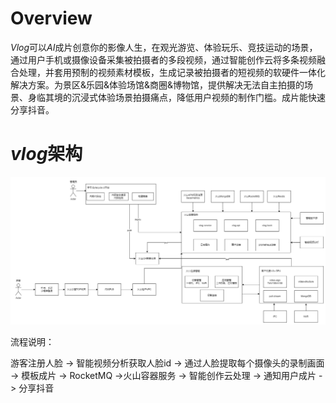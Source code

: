 # Overview

*Vlog*可以*AI*成片创意你的影像人生，在观光游览、体验玩乐、竞技运动的场景，通过用户手机或摄像设备采集被拍摄者的多段视频，通过智能创作云将多条视频融合处理，并套用预制的视频素材模板，生成记录被拍摄者的短视频的软硬件一体化解决方案。为景区&乐园&体验场馆&商圈&博物馆，提供解决无法自主拍摄的场景、身临其境的沉浸式体验场景拍摄痛点，降低用户视频的制作门槛。成片能快速分享抖音。

# *vlog*架构

![](./images/vlog.png)

流程说明：

游客注册人脸 -> 智能视频分析获取人脸id -> 通过人脸提取每个摄像头的录制画面 -> 模板成片 -> RocketMQ ->火山容器服务 -> 智能创作云处理 -> 通知用户成片 -> 分享抖音
